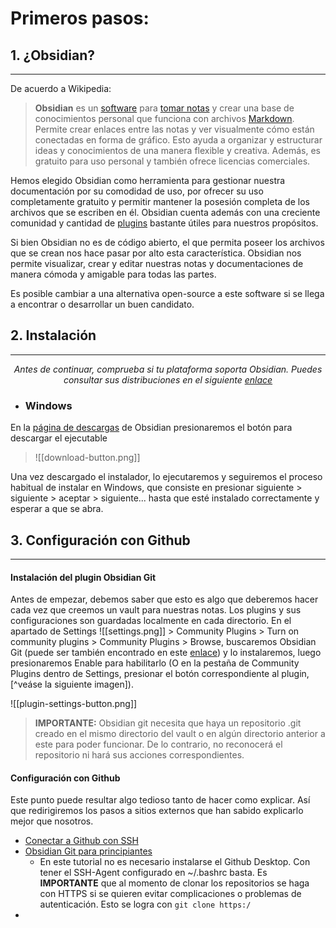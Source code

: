 # Primeros pasos:
## 1. ¿Obsidian?
---
De acuerdo a Wikipedia:
>**Obsidian** es un [software](https://es.wikipedia.org/wiki/Software "Software") para [tomar notas](https://es.wikipedia.org/wiki/Toma_de_notas "Toma de notas") y crear una base de conocimientos personal que funciona con archivos [Markdown](https://es.wikipedia.org/wiki/Markdown "Markdown"). Permite crear enlaces entre las notas y ver visualmente cómo están conectadas en forma de gráfico. Esto ayuda a organizar y estructurar ideas y conocimientos de una manera flexible y creativa. Además, es gratuito para uso personal y también ofrece licencias comerciales.

Hemos elegido Obsidian como herramienta para gestionar nuestra documentación por su comodidad de uso, por ofrecer su uso completamente gratuito y permitir mantener la posesión completa de los archivos que se escriben en él. Obsidian cuenta además con una creciente comunidad y cantidad de [plugins](https://obsidian.md/plugins) bastante útiles para nuestros propósitos.

Si bien Obsidian no es de código abierto, el que permita poseer los archivos que se crean nos hace pasar por alto esta característica. Obsidian nos permite visualizar, crear y editar nuestras notas y documentaciones de manera cómoda y amigable para todas las partes.

Es posible cambiar a una alternativa open-source a este software si se llega a encontrar o desarrollar un buen candidato.

## 2. Instalación
---
<center><i>Antes de continuar, comprueba si tu plataforma soporta Obsidian. Puedes consultar sus distribuciones en el siguiente <a href="https://obsidian.md/download#platforms">enlace</a></i> </center>

- ### Windows
En la [página de descargas](https://obsidian.md/download) de Obsidian presionaremos el botón para descargar el ejecutable

>![[download-button.png]]

Una vez descargado el instalador, lo ejecutaremos y seguiremos el proceso habitual de instalar en Windows, que consiste en presionar siguiente > siguiente > aceptar > siguiente... hasta que esté instalado correctamente y esperar a que se abra.

## 3. Configuración con Github
---
#### Instalación del plugin Obsidian Git

Antes de empezar, debemos saber que esto es algo que deberemos hacer cada vez que creemos un vault para nuestras notas. Los plugins y sus configuraciones son guardadas localmente en cada directorio.
En el apartado de Settings ![[settings.png]]  > Community Plugins > Turn on community plugins > Community Plugins > Browse, buscaremos Obsidian Git (puede ser también encontrado en este [enlace](obsidian://show-plugin?id=obsidian-git)) y lo instalaremos, luego presionaremos Enable para habilitarlo (O en la pestaña de Community Plugins dentro de Settings, presionar el botón correspondiente al plugin, [^veáse la siguiente imagen]).

![[plugin-settings-button.png]]

> **IMPORTANTE:** Obsidian git necesita que haya un repositorio .git creado en el mismo directorio del vault o en algún directorio anterior a este para poder funcionar. De lo contrario, no reconocerá el repositorio ni hará sus acciones correspondientes.

#### Configuración con Github

Este punto puede resultar algo tedioso tanto de hacer como explicar. Así que redirigiremos los pasos a sitios externos que han sabido explicarlo mejor que nosotros.

- [Conectar a Github con SSH](https://docs.github.com/es/authentication/connecting-to-github-with-ssh)
- [Obsidian Git para principiantes](https://dannyhatcher.com/obsidian-git-for-beginners/)
	- En este tutorial no es necesario instalarse el Github Desktop. Con tener el SSH-Agent configurado en ~/.bashrc basta. Es **IMPORTANTE** que al momento de clonar los repositorios se haga con HTTPS si se quieren evitar complicaciones o problemas de autenticación. Esto se logra con `git clone https:/`
- 
